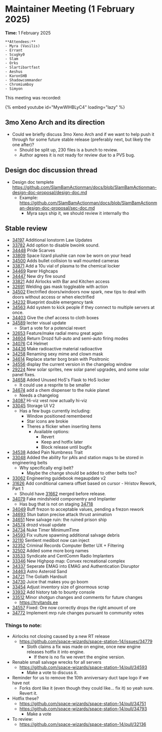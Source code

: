 # Maintainer Meeting (1 February 2025)

**Time:** 1 February 2025

```admonish info
**Attendees:**
- Myra (Vasilis)
- Errant
- Scugky0
- Slam
- Orks
- Slartibartfast
- Aeshus
- KaronSHB
- Shadowcommander
- Chromiumboy
- Simyon
```

This meeting was recorded:

{% embed youtube id="MywWIHBLyC4" loading="lazy" %}

## 3mo Xeno Arch and its direction
- Could we briefly discuss 3mo Xeno Arch and if we want to help push it through for some future stable release (preferably next, but likely the one after)?
    - Should be split up, 230 files is a bunch to review.
    - Author agrees it is not ready for review due to a PVS bug.

## Design doc discussion thread 
- Design doc templete 
    https://github.com/SlamBamActionman/docs/blob/SlamBamActionman-design-doc-proposal/design-doc.md
    - Example: https://github.com/SlamBamActionman/docs/blob/SlamBamActionman-design-doc-proposal/sec-doc.md
        - Myra says ship it, we should review it internally tho

## Stable review
- [34197](https://github.com/space-wizards/space-station-14/pull/34197) Additional Ionstorm Law Updates
- [33782](https://github.com/space-wizards/space-station-14/pull/33782) Add option to disable bwoink sound.
- [34448](https://github.com/space-wizards/space-station-14/pull/34448) Pride Scarves
- [33809](https://github.com/space-wizards/space-station-14/pull/33809) Space lizard plushie can now be worn on your head
- [34500](https://github.com/space-wizards/space-station-14/pull/34500) Adds bullet collision to wall mounted cameras
- [33871](https://github.com/space-wizards/space-station-14/pull/33871) Add a 10u vial of plasma to the chemical locker
- [34469](https://github.com/space-wizards/space-station-14/pull/34469) Rarer Highcaps
- [34447](https://github.com/space-wizards/space-station-14/pull/34447) New dry fire sound
- [33821](https://github.com/space-wizards/space-station-14/pull/33821) Add Airlocks with Bar and Kitchen access
- [32691](https://github.com/space-wizards/space-station-14/pull/32691) Welding gas mask toggleable with action
- [34502](https://github.com/space-wizards/space-station-14/pull/34502) Electrified doors/windoors now spark, new tips to deal with doors without access or when electrified
- [34232](https://github.com/space-wizards/space-station-14/pull/34232) Blueprint double emergency tank
- [34563](https://github.com/space-wizards/space-station-14/pull/34563) Add system to kick people if they connect to multiple servers at once.
- [34403](https://github.com/space-wizards/space-station-14/pull/34403) Give the chef access to cloth boxes
- [34589](https://github.com/space-wizards/space-station-14/pull/34589) lecter visual update
    - Start a vote for a potencial revert
- [32653](https://github.com/space-wizards/space-station-14/pull/32653) Feature/make radial menu great again
- [34604](https://github.com/space-wizards/space-station-14/pull/34604) Return Drozd full-auto and semi-auto firing modes
- [34076](https://github.com/space-wizards/space-station-14/pull/34076) C4 Helmet
- [34436](https://github.com/space-wizards/space-station-14/pull/34436) Make radioactive material radioactive
- [34258](https://github.com/space-wizards/space-station-14/pull/34258) Renaming sexy mime and clown mask
- [34614](https://github.com/space-wizards/space-station-14/pull/34614) Replace starter borg brain with Positronic
- [34556](https://github.com/space-wizards/space-station-14/pull/34556) display the current version in the changelog window
- [29224](https://github.com/space-wizards/space-station-14/pull/29224) New solar sprites, new solar panel upgrades, and some solar panel fixes.
- [34658](https://github.com/space-wizards/space-station-14/pull/34658) Added Unused HoS's Flask to HoS locker
    - It could use a resprite to be smaller
- [34674](https://github.com/space-wizards/space-station-14/pull/34674) add a chem dispenser to the nukie planet
    - Needs a changelog
- [34087](https://github.com/space-wizards/space-station-14/pull/34087) Hi-viz vest now actually hi-viz
- [33045](https://github.com/space-wizards/space-station-14/pull/33045) Storage UI V2
    - Has a few bugs currently including:
        - Window positioned remembered
        - Star icons are brokie
        - Theres a flicker when inserting items
            - Available options:
                - Revert
                - Keep and hotfix later
                - Block release until bugfix
- [34538](https://github.com/space-wizards/space-station-14/pull/34538) Added Pain Numbness Trait
- [33048](https://github.com/space-wizards/space-station-14/pull/33048) Added the ability for pAIs and station maps to be stored in engineering belts
    - Why specifically engi belt?
        - Maybe the change should be added to other belts too?
- [33062](https://github.com/space-wizards/space-station-14/pull/33062) Engineering guidebook megaupdate v2
- [31626](https://github.com/space-wizards/space-station-14/pull/31626) Add conditional camera offset based on cursor - Hristov Rework, Part 1
    - Should have [31662](https://github.com/space-wizards/space-station-14/pull/31662) merged before release.
- [34079](https://github.com/space-wizards/space-station-14/pull/34079) Fake mindshield componentry and Implanter
    - Has bug that is not on staging [34718](https://github.com/space-wizards/space-station-14/pull/34718)
- [34049](https://github.com/space-wizards/space-station-14/pull/34049) Buff frezon to acceptable values, pending a frezon rework
- [34693](https://github.com/space-wizards/space-station-14/pull/34693) Stun baton precise attack thrust animation
- [34651](https://github.com/space-wizards/space-station-14/pull/34651) New salvage ruin: the ruined prison ship
- [34574](https://github.com/space-wizards/space-station-14/pull/34574) drozd visual update
- [34734](https://github.com/space-wizards/space-station-14/pull/34734) Nuke Timer MinimumTime
- [34593](https://github.com/space-wizards/space-station-14/pull/34593) Fix vulture spawning additional salvage debris
- [32110](https://github.com/space-wizards/space-station-14/pull/32110) Sentient medibot now can inject
- [32352](https://github.com/space-wizards/space-station-14/pull/32352) Criminal Records Computer Better UX + Filtering
- [32502](https://github.com/space-wizards/space-station-14/pull/32502) Added some more borg names
- [33533](https://github.com/space-wizards/space-station-14/pull/33533) Syndicate and CentComm Radio Implanters
- [33346](https://github.com/space-wizards/space-station-14/pull/33346) New Highpop map: Convex recreational complex
- [34337](https://github.com/space-wizards/space-station-14/pull/34337) Seperate EMAG into EMAG and Authentication Disruptor
- [34463](https://github.com/space-wizards/space-station-14/pull/34463) Astro Asteroid Sand
- [34721](https://github.com/space-wizards/space-station-14/pull/34721) The Goliath Hardsuit
- [34730](https://github.com/space-wizards/space-station-14/pull/34730) Juice that makes you go boom
- [33454](https://github.com/space-wizards/space-station-14/pull/33454) Adjust inventory size of ginormous scrap
- [33932](https://github.com/space-wizards/space-station-14/pull/33932) Add history tab to bounty console
- [33512](https://github.com/space-wizards/space-station-14/pull/33512) Minor shotgun changes and comments for future changes
    - https://tryitands.ee
- [34557](https://github.com/space-wizards/space-station-14/pull/34557) Fixed: Ore now correctly drops the right amount of ore
- [34772](https://github.com/space-wizards/space-station-14/pull/34772) Implement mrp rule changes pursuant to community votes

### Things to note:
- Airlocks not closing caused by a new RT release
    - https://github.com/space-wizards/space-station-14/issues/34779
        - Sloth claims a fix was made on engine, once new engine releases hotfix it into engine.
            - If there is no fix we revert the engine version.
- Renable small salvage wrecks for all servers
    - https://github.com/space-wizards/space-station-14/pull/34593
        - Make a vote to discuss it.
- Reminder for us to remove the 10th anniversary duct tape logo if we have not
    - Forks dont like it (even though they could like... fix it) so yeah sure. Revert it.
- Hotfix these?
    - https://github.com/space-wizards/space-station-14/pull/34751
    - https://github.com/space-wizards/space-station-14/pull/34793
        - Make a vote
- To review:
    - https://github.com/space-wizards/space-station-14/pull/32136